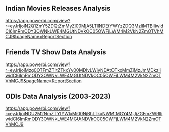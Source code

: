 ## Indian Movies Releases Analysis
https://app.powerbi.com/view?r=eyJrIjoiN2Q1ZmY5ZDQtZmMyZi00MjA5LTllNDEtYWYzZDQ3MzliMTBlIiwidCI6ImRmODY3OWNkLWE4MGUtNDVkOC05OWFjLWM4M2VkN2ZmOTVhMCJ9&pageName=ReportSection

## Friends TV Show Data Analysis
https://app.powerbi.com/view?r=eyJrIjoiMzg0OTFmZTItZTkxYy00MDIyLWIyNDAtOTkxMmZjMzJmMDkzIiwidCI6ImRmODY3OWNkLWE4MGUtNDVkOC05OWFjLWM4M2VkN2ZmOTVhMCJ9&pageName=ReportSection

## ODIs Data Analysis (2003-2023)
https://app.powerbi.com/view?r=eyJrIjoiNDU2M2NmZTYtYWIxMi00NjBhLTkxNWMtMGY4MjJjZGFmZWRlIiwidCI6ImRmODY3OWNkLWE4MGUtNDVkOC05OWFjLWM4M2VkN2ZmOTVhMCJ9




